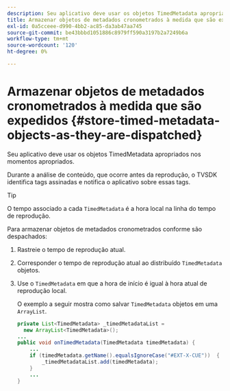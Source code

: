 ```yaml
---
description: Seu aplicativo deve usar os objetos TimedMetadata apropriados nos momentos apropriados.
title: Armazenar objetos de metadados cronometrados à medida que são expedidos
exl-id: 0a5cceee-d990-4bb2-ac85-da3ab47aa745
source-git-commit: be43bbbd1051886c8979ff590a3197b2a7249b6a
workflow-type: tm+mt
source-wordcount: '120'
ht-degree: 0%

---
```


# Armazenar objetos de metadados cronometrados à medida que são expedidos {#store-timed-metadata-objects-as-they-are-dispatched}

Seu aplicativo deve usar os objetos TimedMetadata apropriados nos momentos apropriados.

Durante a análise de conteúdo, que ocorre antes da reprodução, o TVSDK identifica tags assinadas e notifica o aplicativo sobre essas tags.

>[!TIP]
>
>O tempo associado a cada `TimedMetadata` é a hora local na linha do tempo de reprodução.

Para armazenar objetos de metadados cronometrados conforme são despachados:

1. Rastreie o tempo de reprodução atual.
1. Corresponder o tempo de reprodução atual ao distribuído `TimedMetadata` objetos.

1. Use o `TimedMetadata` em que a hora de início é igual à hora atual de reprodução local.

   O exemplo a seguir mostra como salvar `TimedMetadata` objetos em uma `ArrayList`.

   ```java
   private List<TimedMetadata> _timedMetadataList =  
     new ArrayList<TimedMetadata>(); 
   ... 
   public void onTimedMetadata(TimedMetadata timedMetadata) { 
       ... 
       if (timedMetadata.getName().equalsIgnoreCase("#EXT-X-CUE"))  { 
           _timedMetadataList.add(timedMetadata); 
       } 
       ... 
   }
   ```
